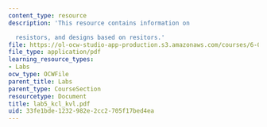 ```yaml
---
content_type: resource
description: 'This resource contains information on

  resistors, and designs based on resitors.'
file: https://ol-ocw-studio-app-production.s3.amazonaws.com/courses/6-071j-introduction-to-electronics-signals-and-measurement-spring-2006/33fe1bde1232982e2cc2705f17bed4ea_lab5_kcl_kvl.pdf
file_type: application/pdf
learning_resource_types:
- Labs
ocw_type: OCWFile
parent_title: Labs
parent_type: CourseSection
resourcetype: Document
title: lab5_kcl_kvl.pdf
uid: 33fe1bde-1232-982e-2cc2-705f17bed4ea
---
```

